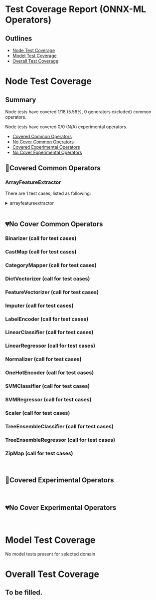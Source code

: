 <!--- SPDX-License-Identifier: Apache-2.0 -->
# Test Coverage Report (ONNX-ML Operators)
## Outlines
* [Node Test Coverage](#node-test-coverage)
* [Model Test Coverage](#model-test-coverage)
* [Overall Test Coverage](#overall-test-coverage)
# Node Test Coverage
## Summary
Node tests have covered 1/18 (5.56%, 0 generators excluded) common operators.

Node tests have covered 0/0 (N/A) experimental operators.

* [Covered Common Operators](#covered-common-operators)
* [No Cover Common Operators](#no-cover-common-operators)
* [Covered Experimental Operators](#covered-experimental-operators)
* [No Cover Experimental Operators](#no-cover-experimental-operators)

## &#x1F49A;Covered Common Operators
### ArrayFeatureExtractor
There are 1 test cases, listed as following:
<details>
<summary>arrayfeatureextractor</summary>

```python
node = onnx.helper.make_node(
    "ArrayFeatureExtractor",
    inputs=["x", "y"],
    outputs=["z"],
    domain="ai.onnx.ml"
)

x = np.arange(12).reshape((3, 4)).astype(np.float32)
y = np.array([0, 1], dtype=np.int64)
z = np.array([[0, 4, 8]], dtype=np.float32).T
expect(node, inputs=[x, y], outputs=[z], name="test_array_feature_extractor")
```

</details>


<br/>

## &#x1F494;No Cover Common Operators
### Binarizer (call for test cases)


### CastMap (call for test cases)


### CategoryMapper (call for test cases)


### DictVectorizer (call for test cases)


### FeatureVectorizer (call for test cases)


### Imputer (call for test cases)


### LabelEncoder (call for test cases)


### LinearClassifier (call for test cases)


### LinearRegressor (call for test cases)


### Normalizer (call for test cases)


### OneHotEncoder (call for test cases)


### SVMClassifier (call for test cases)


### SVMRegressor (call for test cases)


### Scaler (call for test cases)


### TreeEnsembleClassifier (call for test cases)


### TreeEnsembleRegressor (call for test cases)


### ZipMap (call for test cases)


<br/>

## &#x1F49A;Covered Experimental Operators
<br/>

## &#x1F494;No Cover Experimental Operators
<br/>

# Model Test Coverage
No model tests present for selected domain
# Overall Test Coverage
## To be filled.

